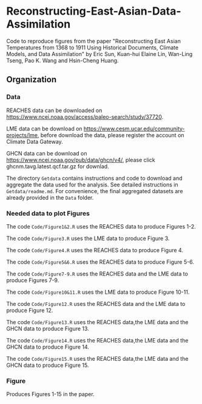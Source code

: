 # Reconstructing-East-Asian-Data-Assimilation 

Code to reproduce figures from the paper "Reconstructing East Asian Temperatures from 1368 to 1911 Using Historical Documents, Climate Models, and Data Assimilation" by Eric Sun, Kuan-hui Elaine Lin, Wan-Ling Tseng, Pao K. Wang and Hsin-Cheng Huang. 

## Organization

### Data

REACHES data can be downloaded on https://www.ncei.noaa.gov/access/paleo-search/study/37720.

LME data can be download on https://www.cesm.ucar.edu/community-projects/lme, before download the data, please register the account on Climate Data Gateway.

GHCN data can be download on https://www.ncei.noaa.gov/pub/data/ghcn/v4/, please click ghcnm.tavg.latest.qcf.tar.gz for downlad.

The directory `Getdata` contains instructions and code to download and aggregate the data used for the analysis. See detailed instructions in `Getdata/readme.md`. For convenience, the final aggregated datasets are already provided in the `Data` folder.


### Needed data to plot Figures  

The code `Code/Figure1&2.R` uses the REACHES data to produce Figures 1-2. 

The code `Code/Figure3.R` uses the LME data to produce Figure 3.

The code `Code/Figure4.R` uses the REACHES data to produce Figure 4.

The code `Code/Figure5&6.R` uses the REACHES data to produce Figure 5-6.

The code `Code/Figure7-9.R` uses the REACHES data and the LME data to produce Figures 7-9.

The code `Code/Figure10&11.R` uses the LME data to produce Figure 10-11.

The code `Code/Figure12.R` uses the REACHES data and the LME data to produce Figure 12.

The code `Code/Figure13.R` uses the REACHES data,the LME data and the GHCN data to produce Figure 13.

The code `Code/Figure14.R` uses the REACHES data,the LME data and the GHCN data to produce Figure 14.

The code `Code/Figure15.R` uses the REACHES data,the LME data and the GHCN data to produce Figure 15.


### Figure  

Produces Figures 1-15 in the paper.


